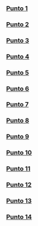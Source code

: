 ### [Punto 1](https://github.com/nicofpalma/tp2poo/tree/master/src/ar/edu/unlu/poo/p1)

### [Punto 2](https://github.com/nicofpalma/tp2poo/tree/master/src/ar/edu/unlu/poo/p2)

### [Punto 3](https://github.com/nicofpalma/tp2poo/tree/master/src/ar/edu/unlu/poo/p3)

### [Punto 4](https://github.com/nicofpalma/tp2poo/tree/master/src/ar/edu/unlu/poo/p4)

### [Punto 5](https://github.com/nicofpalma/tp2poo/tree/master/src/ar/edu/unlu/poo/p4)

### [Punto 6](https://github.com/nicofpalma/tp2poo/tree/master/src/ar/edu/unlu/poo/p6)

### [Punto 7](https://github.com/nicofpalma/tp2poo/tree/master/src/ar/edu/unlu/poo/p6)

### [Punto 8](https://github.com/nicofpalma/tp2poo/tree/master/src/ar/edu/unlu/poo/p8)

### [Punto 9](https://github.com/nicofpalma/tp2poo/tree/master/src/ar/edu/unlu/poo/p9)

### [Punto 10](https://github.com/nicofpalma/tp2poo/tree/master/src/ar/edu/unlu/poo/p10)

### [Punto 11](https://github.com/nicofpalma/tp2poo/tree/master/src/ar/edu/unlu/poo/p11)

### [Punto 12](https://github.com/nicofpalma/tp2poo/tree/master/src/ar/edu/unlu/poo/p12)

### [Punto 13](https://github.com/nicofpalma/tp2poo/tree/master/src/ar/edu/unlu/poo/p13)

### [Punto 14](https://github.com/nicofpalma/tp2poo/tree/master/src/ar/edu/unlu/poo/p14)
